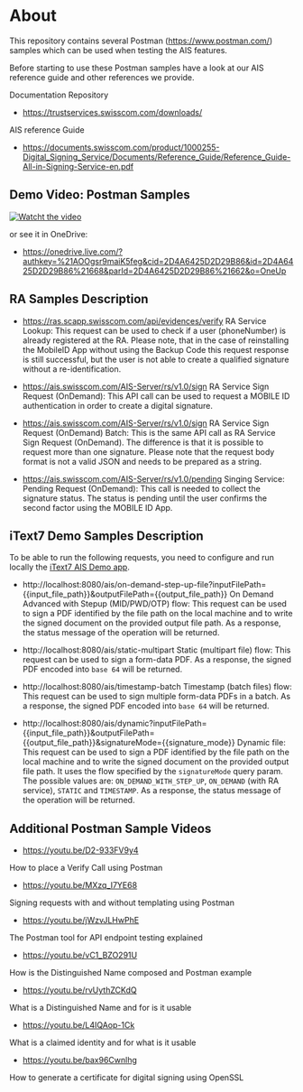 # About
This repository contains several Postman (https://www.postman.com/) samples which can be used when testing the AIS features.

Before starting to use these Postman samples have a look at our AIS reference guide and other references we provide.

Documentation Repository

* https://trustservices.swisscom.com/downloads/

AIS reference Guide

* https://documents.swisscom.com/product/1000255-Digital_Signing_Service/Documents/Reference_Guide/Reference_Guide-All-in-Signing-Service-en.pdf

## Demo Video: Postman Samples

[![Watcht the video](https://i.imgur.com/2qu2MpM.png)](https://youtu.be/D4vIw98qLCU)

or see it in OneDrive:

* https://onedrive.live.com/?authkey=%21AOOgsr9maiK5feg&cid=2D4A6425D2D29B86&id=2D4A6425D2D29B86%21668&parId=2D4A6425D2D29B86%21662&o=OneUp


## RA Samples Description

* https://ras.scapp.swisscom.com/api/evidences/verify
RA Service Lookup: This request can be used to check if a user (phoneNumber) is already registered at the RA. Please note, that in the case of reinstalling the MobileID App without using the Backup Code this request response is still successful, but the user is not able to create a qualified signature without a re-identification.

* https://ais.swisscom.com/AIS-Server/rs/v1.0/sign
RA Service Sign Request (OnDemand): This API call can be used to request a MOBILE ID authentication in order to create a digital signature. 

* https://ais.swisscom.com/AIS-Server/rs/v1.0/sign
RA Service Sign Request (OnDemand) Batch: This is the same API call as RA Service Sign Request (OnDemand). The difference is that it is possible to request more than one signature. Please note that the request body format is not a valid JSON and needs to be prepared as a string. 

* https://ais.swisscom.com/AIS-Server/rs/v1.0/pending
Singing Service: Pending Request (OnDemand): This call is needed to collect the signature status. The status is pending until the user confirms the second factor using the MOBILE ID App. 

## iText7 Demo Samples Description

To be able to run the following requests, you need to configure and run locally the 
[iText7 AIS Demo app](https://github.com/SwisscomTrustServices/itext7-ais-demo).

* http://localhost:8080/ais/on-demand-step-up-file?inputFilePath={{input_file_path}}&outputFilePath={{output_file_path}}
On Demand Advanced with Stepup (MID/PWD/OTP) flow: This request can be used to sign a PDF identified by the file path on the local machine and to 
  write the signed document on the provided output file path. As a response, the status message of the operation will be returned.
  
* http://localhost:8080/ais/static-multipart
Static (multipart file) flow: This request can be used to sign a form-data PDF. As a response, the signed PDF encoded into ``base 64`` 
  will be returned.
  
* http://localhost:8080/ais/timestamp-batch
Timestamp (batch files) flow: This request can be used to sign multiple form-data PDFs in a batch. As a response, the signed PDF encoded into 
  ``base 64`` will be returned.
  
* http://localhost:8080/ais/dynamic?inputFilePath={{input_file_path}}&outputFilePath={{output_file_path}}&signatureMode={{signature_mode}}
Dynamic file: This request can be used to sign a PDF identified by the file path on the local machine and to write the signed document on the 
  provided output file path. It uses the flow specified by the `signatureMode` query param. The possible values are: `ON_DEMAND_WITH_STEP_UP`, 
  `ON_DEMAND` (with RA service), `STATIC` and `TIMESTAMP`. As a response, the status message of the operation will be returned.
 
 ## Additional Postman Sample Videos
 
* https://youtu.be/D2-933FV9y4

How to place a Verify Call using Postman

* https://youtu.be/MXzq_I7YE68

Signing requests with and without templating using Postman

* https://youtu.be/jWzvJLHwPhE

The Postman tool for API endpoint testing explained

* https://youtu.be/vC1_BZO291U

How is the Distinguished Name composed and Postman example

* https://youtu.be/rvUythZCKdQ

What is a Distinguished Name and for is it usable

* https://youtu.be/L4IQAop-1Ck

What is a claimed identity and for what is it usable

* https://youtu.be/bax96Cwnlhg

How to generate a certificate for digital signing using OpenSSL
